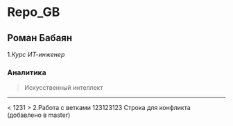 # Repo_GB

## Роман Бабаян
1.*Курс ИТ-инженер*
### Аналитика
>Искусственный интеллект
***
< 1231 >
2.Работа с ветками
123123123
Строка для конфликта (добавлено в master)